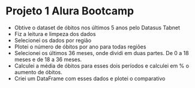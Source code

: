 # Projeto 1 Alura Bootcamp

* Obtive o dataset de óbitos nos últimos 5 anos pelo Datasus Tabnet
* Fiz a leitura e limpeza dos dados
* Selecionei os dados por região
* Plotei o número de óbitos por ano para todas regiões
* Selecionei os últimos 36 meses, onde dividi em duas partes. De 0 a 18 meses e de 18 a 36 meses.
* Calculei a média de óbitos para esses dois períodos e calculei em % o aumento de óbitos.
* Criei um DataFrame com esses dados e plotei o comparativo
